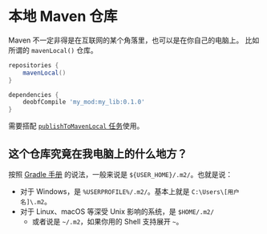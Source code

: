 # 本地 Maven 仓库

Maven 不一定非得是在互联网的某个角落里，也可以是在你自己的电脑上。
比如所谓的 `mavenLocal()` 仓库。

```groovy
repositories {
    mavenLocal()
}

dependencies {
    deobfCompile 'my_mod:my_lib:0.1.0'
}
```

需要搭配 [`publishToMavenLocal` 任务](../publish/local.md)使用。

## 这个仓库究竟在我电脑上的什么地方？

按照 [Gradle 手册][ref-1] 的说法，一般来说是 `${USER_HOME}/.m2/`。也就是说：

  - 对于 Windows，是 `%USERPROFILE%/.m2/`。基本上就是 `C:\Users\[用户名]\.m2`。
  - 对于 Linux、macOS 等深受 Unix 影响的系统，是 `$HOME/.m2/`
    - 或者说是 `~/.m2`，如果你用的 Shell 支持展开 `~`。

[ref-1]: https://docs.gradle.org/current/userguide/declaring_repositories.html#sub:maven_local